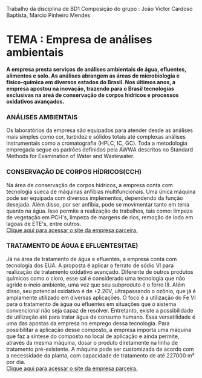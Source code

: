 Trabalho da disciplina de BD1
Composição do grupo : João Victor Cardoso Baptista, Marcio Pinheiro Mendes 
  
  <h1>TEMA : Empresa de análises ambientais</h1>

<b>A empresa presta serviços de análises ambientais de água, efluentes, alimentos e solo. As análises abrangem as áreas de microbiologia e físico-química em diversos estados do Brasil. Nos últimos anos, a empresa apostou na inovação, trazendo para o Brasil tecnologias exclusivas na areá de conservação de corpos hidricos e processos oxidativos avançados.</b>

<h3>ANÁLISES AMBIENTAIS</h3>
Os laboratórios da empresa são equipados para atender desde as análises mais simples como cor, turbidez e sólidos totais até complexas análises instrumentais como a cromatografia (HPLC, IC, GC). Toda a metodologia empregada segue os padrões definidos pela AWWA descritos no Standard Methods for Examination of Water and Wastewater.

<h3>CONSERVAÇÃO DE CORPOS HÍDRICOS(CCH)</h3>
Na área de conservação de corpos hídricos, a empresa conta com tecnologia sueca de máquinas anfíbias multifuncionais. Uma única máquina pode ser equipada com diversos implementos, dependendo da função desejada. Além disso, por ser anfíbia, pode se movimentar tanto em terra quanto na água. Isso permite a realização de trabalhos, tais como: limpeza de vegetação em PCH's, limpeza de margens de rios, remoção de lodo em lagoas de ETE's, entre outros.<br>
<a href="https://doroteamekaniska.se/">Clique aqui para acessar o site da empresa parceira.</a>

<h3>TRATAMENTO DE ÁGUA E EFLUENTES(TAE)</h3>
Já na área de tratamento de água e efluentes, a empresa conta com tecnologia dos EUA. A proposta é aplicar o ferrato de sódio VI para realização de tratamento oxidativo avançado. Diferente de outros produtos químicos como o cloro, esse sal é considerado uma tecnologia que não agride o meio ambiente, uma vez que seu subproduto é o ferro III. Além disso, seu potencial oxidativo é de +2.20V, ultrapassando o ozônio, que já é amplamente utilizado em diversas aplicações. O foco é a utilização do Fe VI para o tratamento de água ou efluentes em situações que o sistema convencional não seja capaz de resolver. Entretanto, existe a possibilidade de utilização até para tratar água de consumo humano. Essa versatilidade é uma das apostas da empresa no emprego dessa tecnologia.
Para possibilitar a aplicação desse composto, a empresa importa uma máquina que faz a síntese do composto no local de aplicação e ainda permite, através da mesma máquina, dosar o produto diretamente na linha de tratamento pré-existente. A máquina pode ser customizada de acordo com a necessidade da planta, com capacidade de tratamento de até 227000 m³ por dia.<br>
<a href="ferratetreatment.com">Clique aqui para acessar o site da empresa parceira.</a>
